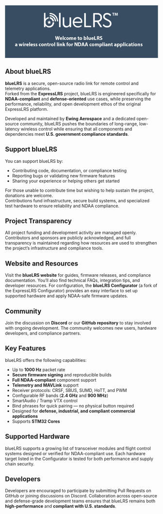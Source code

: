 ![Banner](https://github.com/TritiumStudios/blueLRS/blob/master/src/img/bannerblrs.png?raw=true)

## About blueLRS
**blueLRS** is a secure, open-source radio link for remote control and telemetry applications.  
Forked from the **ExpressLRS** project, blueLRS is engineered specifically for **NDAA-compliant** and **defense-oriented** use cases, while preserving the performance, reliability, and open development ethos of the original ExpressLRS platform.

Developed and maintained by **Ewing Aerospace** and a dedicated open-source community, blueLRS pushes the boundaries of long-range, low-latency wireless control while ensuring that all components and dependencies meet **U.S. government compliance standards**.

## Support blueLRS
You can support blueLRS by:

- Contributing code, documentation, or compliance testing  
- Reporting bugs or validating new firmware features  
- Sharing your experience or helping others get started  

For those unable to contribute time but wishing to help sustain the project, donations are welcome.  
Contributions fund infrastructure, secure build systems, and specialized test hardware to ensure reliability and NDAA compliance.

## Project Transparency
All project funding and development activity are managed openly. Contributors and sponsors are publicly acknowledged, and full transparency is maintained regarding how resources are used to strengthen the project’s infrastructure and compliance tools.

## Website and Resources
Visit the **blueLRS website** for guides, firmware releases, and compliance documentation. You’ll
also find technical FAQs, integration tips, and developer resources.
For configuration, the **blueLRS Configurator** (a fork of the ExpressLRS Configurator) provides
an easy interface to set up supported hardware and apply NDAA-safe firmware updates.

## Community
Join the discussion on **Discord** or our **GitHub repository** to stay involved with ongoing 
development. The community welcomes new users, hardware developers, and compliance 
partners.

## Key Features
blueLRS offers the following capabilities:

- Up to **1000 Hz** packet rate  
- **Secure firmware signing** and reproducible builds  
- **Full NDAA-compliant** component support  
- **Telemetry and MAVLink** support  
- Receiver protocols: CRSF, SBUS, SUMD, HoTT, and PWM  
- Configurable RF bands (**2.4 GHz** and **900 MHz**)  
- SmartAudio / Tramp VTX control  
- Bind phrases for quick pairing — no physical button required  
- Designed for **defense, industrial, and compliant commercial applications**  
- Supports **STM32 Cores**

## Supported Hardware
blueLRS supports a growing list of transceiver modules and flight control systems designed or verified for NDAA-compliant use. Each hardware target listed in the Configurator is tested for both performance and supply chain security.

## Developers
Developers are encouraged to participate by submitting Pull Requests on GitHub or joining discussions on Discord. Collaboration across open-source and defense-grade development teams ensures that blueLRS remains both **high-performance** and **compliant with U.S. standards**.
